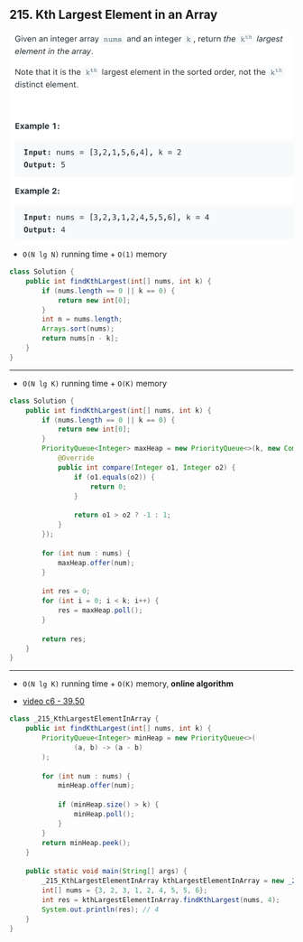 ## 215. Kth Largest Element in an Array
![](img/2022-05-12-01-22-26.png)

- `O(N lg N)` running time + `O(1)` memory

```java
class Solution {
    public int findKthLargest(int[] nums, int k) {
        if (nums.length == 0 || k == 0) {
            return new int[0];
        }
        int n = nums.length;
        Arrays.sort(nums);
        return nums[n - k];
    }
}
```

---

- `O(N lg K)` running time + `O(K)` memory

```java
class Solution {
    public int findKthLargest(int[] nums, int k) {
        if (nums.length == 0 || k == 0) {
            return new int[0];
        }        
        PriorityQueue<Integer> maxHeap = new PriorityQueue<>(k, new Comparator<Integer>() {
            @Override
            public int compare(Integer o1, Integer o2) {
                if (o1.equals(o2)) {
                    return 0;
                }
                
                return o1 > o2 ? -1 : 1;
            }
        });
        
        for (int num : nums) {
            maxHeap.offer(num);
        }
        
        int res = 0;
        for (int i = 0; i < k; i++) {
            res = maxHeap.poll();
        }
        
        return res;
    }
}
```


---

- `O(N lg K)` running time + `O(K)` memory, **online algorithm**

- [video c6 - 39.50]()

```java
class _215_KthLargestElementInArray {
    public int findKthLargest(int[] nums, int k) {
        PriorityQueue<Integer> minHeap = new PriorityQueue<>(
                (a, b) -> (a - b)
        );

        for (int num : nums) {
            minHeap.offer(num);

            if (minHeap.size() > k) {
                minHeap.poll();
            }
        }
        return minHeap.peek();
    }

    public static void main(String[] args) {
        _215_KthLargestElementInArray kthLargestElementInArray = new _215_KthLargestElementInArray();
        int[] nums = {3, 2, 3, 1, 2, 4, 5, 5, 6};
        int res = kthLargestElementInArray.findKthLargest(nums, 4);
        System.out.println(res); // 4
    }
}
```